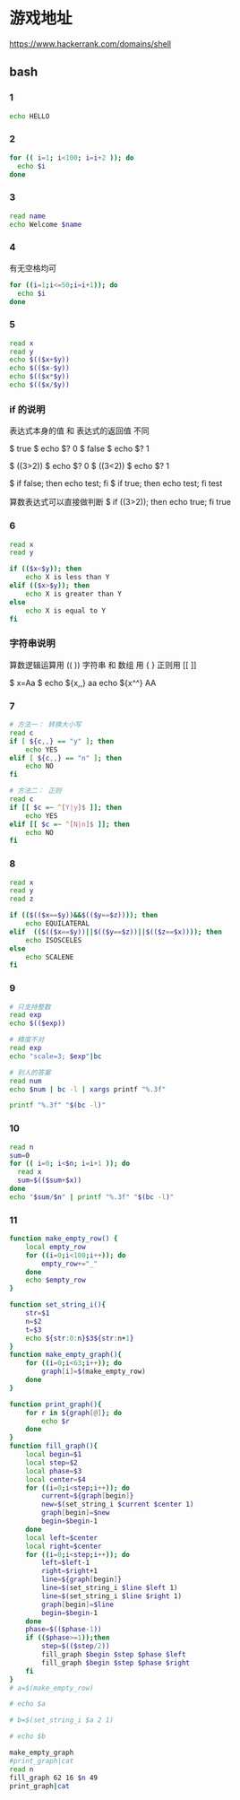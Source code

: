 # 游戏地址
https://www.hackerrank.com/domains/shell

## bash
### 1
```bash
echo HELLO
```

### 2
```bash
for (( i=1; i<100; i=i+2 )); do
  echo $i
done

```

### 3
```bash
read name
echo Welcome $name
```

### 4
有无空格均可
```bash
for ((i=1;i<=50;i=i+1)); do
  echo $i
done
```


### 5
```bash
read x
read y
echo $(($x+$y))
echo $(($x-$y))
echo $(($x*$y))
echo $(($x/$y))
```



### if 的说明

表达式本身的值 和 表达式的返回值 不同

$ true
$ echo $?
0
$ false
$ echo $?
1


$ ((3>2))
$ echo $?
0
$ ((3<2))
$ echo $?
1


$ if false; then echo test; fi
$ if true; then echo test; fi
test

算数表达式可以直接做判断
$ if ((3>2)); then echo true; fi
true

### 6
```bash
read x
read y

if (($x<$y)); then
    echo X is less than Y
elif (($x>$y)); then
    echo X is greater than Y
else
    echo X is equal to Y    
fi
```

### 字符串说明
算数逻辑运算用 (( ))
字符串 和 数组 用 { }
正则用 [[ ]]

$ x=Aa
$ echo ${x,,}
aa
 echo ${x^^}
AA


### 7

```bash
# 方法一： 转换大小写
read c
if [ ${c,,} == "y" ]; then
    echo YES
elif [ ${c,,} == "n" ]; then
    echo NO
fi 

# 方法二： 正则
read c
if [[ $c =~ ^[Y|y]$ ]]; then
    echo YES
elif [[ $c =~ ^[N|n]$ ]]; then
    echo NO
fi 
```

### 8
```bash
read x
read y
read z

if (($(($x==$y))&&$(($y==$z)))); then
	echo EQUILATERAL
elif  (($(($x==$y))||$(($y==$z))||$(($z==$x)))); then
	echo ISOSCELES
else
	echo SCALENE
fi
```

### 9
```bash
# 只支持整数
read exp
echo $(($exp))

# 精度不对
read exp
echo "scale=3; $exp"|bc

# 别人的答案
read num
echo $num | bc -l | xargs printf "%.3f"

printf "%.3f" "$(bc -l)"
```


### 10

```bash
read n
sum=0
for (( i=0; i<$n; i=i+1 )); do
  read x
  sum=$(($sum+$x))
done
echo "$sum/$n" | printf "%.3f" "$(bc -l)"

```
### 11
```bash
function make_empty_row() {
    local empty_row
    for ((i=0;i<100;i++)); do
        empty_row+="_"
    done
    echo $empty_row
}

function set_string_i(){
    str=$1
    n=$2
    t=$3
    echo ${str:0:n}$3${str:n+1}
}
function make_empty_graph(){
    for ((i=0;i<63;i++)); do
        graph[i]=$(make_empty_row)
    done
}

function print_graph(){
    for r in ${graph[@]}; do
        echo $r
    done
}
function fill_graph(){
    local begin=$1
    local step=$2
    local phase=$3
    local center=$4
    for ((i=0;i<step;i++)); do
        current=${graph[begin]}
        new=$(set_string_i $current $center 1)
        graph[begin]=$new
        begin=$begin-1
    done
    local left=$center
    local right=$center
    for ((i=0;i<step;i++)); do
        left=$left-1
        right=$right+1
        line=${graph[begin]}
        line=$(set_string_i $line $left 1)
        line=$(set_string_i $line $right 1)
        graph[begin]=$line
        begin=$begin-1
    done
    phase=$(($phase-1))
    if (($phase>=1));then
        step=$(($step/2))
        fill_graph $begin $step $phase $left
        fill_graph $begin $step $phase $right
    fi
}
# a=$(make_empty_row)

# echo $a

# b=$(set_string_i $a 2 1)

# echo $b

make_empty_graph
#print_graph|cat
read n
fill_graph 62 16 $n 49
print_graph|cat

```







